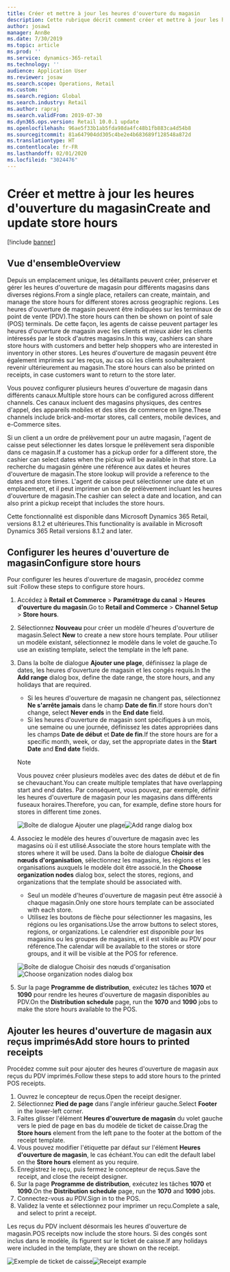 ```yaml
---
title: Créer et mettre à jour les heures d'ouverture du magasin
description: Cette rubrique décrit comment créer et mettre à jour les heures d'ouverture dans Commerce Headquarters.
author: josaw1
manager: AnnBe
ms.date: 7/30/2019
ms.topic: article
ms.prod: ''
ms.service: dynamics-365-retail
ms.technology: ''
audience: Application User
ms.reviewer: josaw
ms.search.scope: Operations, Retail
ms.custom: ''
ms.search.region: Global
ms.search.industry: Retail
ms.author: rapraj
ms.search.validFrom: 2019-07-30
ms.dyn365.ops.version: Retail 10.0.1 update
ms.openlocfilehash: 96ae5f33b1ab5fda98da4fc48b1fb883ca4d54b8
ms.sourcegitcommit: 81a647904dd305c4be2e4b683689f128548a872d
ms.translationtype: HT
ms.contentlocale: fr-FR
ms.lasthandoff: 02/01/2020
ms.locfileid: "3024476"
---
```

# <a name="create-and-update-store-hours"></a><span data-ttu-id="279b7-103">Créer et mettre à jour les heures d'ouverture du magasin</span><span class="sxs-lookup"><span data-stu-id="279b7-103">Create and update store hours</span></span>

[!include [banner](../../includes/banner.md)]

## <a name="overview"></a><span data-ttu-id="279b7-104">Vue d'ensemble</span><span class="sxs-lookup"><span data-stu-id="279b7-104">Overview</span></span>

<span data-ttu-id="279b7-105">Depuis un emplacement unique, les détaillants peuvent créer, préserver et gérer les heures d'ouverture de magasin pour différents magasins dans diverses régions.</span><span class="sxs-lookup"><span data-stu-id="279b7-105">From a single place, retailers can create, maintain, and manage the store hours for different stores across geographic regions.</span></span> <span data-ttu-id="279b7-106">Les heures d'ouverture de magasin peuvent être indiquées sur les terminaux de point de vente (PDV).</span><span class="sxs-lookup"><span data-stu-id="279b7-106">The store hours can then be shown on point of sale (POS) terminals.</span></span> <span data-ttu-id="279b7-107">De cette façon, les agents de caisse peuvent partager les heures d'ouverture de magasin avec les clients et mieux aider les clients intéressés par le stock d'autres magasins.</span><span class="sxs-lookup"><span data-stu-id="279b7-107">In this way, cashiers can share store hours with customers and better help shoppers who are interested in inventory in other stores.</span></span> <span data-ttu-id="279b7-108">Les heures d'ouverture de magasin peuvent être également imprimés sur les reçus, au cas où les clients souhaiteraient revenir ultérieurement au magasin.</span><span class="sxs-lookup"><span data-stu-id="279b7-108">The store hours can also be printed on receipts, in case customers want to return to the store later.</span></span>

<span data-ttu-id="279b7-109">Vous pouvez configurer plusieurs heures d'ouverture de magasin dans différents canaux.</span><span class="sxs-lookup"><span data-stu-id="279b7-109">Multiple store hours can be configured across different channels.</span></span> <span data-ttu-id="279b7-110">Ces canaux incluent des magasins physiques, des centres d'appel, des appareils mobiles et des sites de commerce en ligne.</span><span class="sxs-lookup"><span data-stu-id="279b7-110">These channels include brick-and-mortar stores, call centers, mobile devices, and e-Commerce sites.</span></span>

<span data-ttu-id="279b7-111">Si un client a un ordre de prélèvement pour un autre magasin, l'agent de caisse peut sélectionner les dates lorsque le prélèvement sera disponible dans ce magasin.</span><span class="sxs-lookup"><span data-stu-id="279b7-111">If a customer has a pickup order for a different store, the cashier can select dates when the pickup will be available in that store.</span></span> <span data-ttu-id="279b7-112">La recherche du magasin génère une référence aux dates et heures d'ouverture de magasin.</span><span class="sxs-lookup"><span data-stu-id="279b7-112">The store lookup will provide a reference to the dates and store times.</span></span> <span data-ttu-id="279b7-113">L'agent de caisse peut sélectionner une date et un emplacement, et il peut imprimer un bon de prélèvement incluant les heures d'ouverture de magasin.</span><span class="sxs-lookup"><span data-stu-id="279b7-113">The cashier can select a date and location, and can also print a pickup receipt that includes the store hours.</span></span>

<span data-ttu-id="279b7-114">Cette fonctionnalité est disponible dans Microsoft Dynamics 365 Retail, versions 8.1.2 et ultérieures.</span><span class="sxs-lookup"><span data-stu-id="279b7-114">This functionality is available in Microsoft Dynamics 365 Retail versions 8.1.2 and later.</span></span>

## <a name="configure-store-hours"></a><span data-ttu-id="279b7-115">Configurer les heures d'ouverture de magasin</span><span class="sxs-lookup"><span data-stu-id="279b7-115">Configure store hours</span></span>

<span data-ttu-id="279b7-116">Pour configurer les heures d'ouverture de magasin, procédez comme suit :</span><span class="sxs-lookup"><span data-stu-id="279b7-116">Follow these steps to configure store hours.</span></span>

1. <span data-ttu-id="279b7-117">Accédez à **Retail et Commerce** \> **Paramétrage du canal** \> **Heures d'ouverture du magasin**.</span><span class="sxs-lookup"><span data-stu-id="279b7-117">Go to **Retail and Commerce** \> **Channel Setup** \> **Store hours**.</span></span>
2. <span data-ttu-id="279b7-118">Sélectionnez **Nouveau** pour créer un modèle d'heures d'ouverture de magasin.</span><span class="sxs-lookup"><span data-stu-id="279b7-118">Select **New** to create a new store hours template.</span></span> <span data-ttu-id="279b7-119">Pour utiliser un modèle existant, sélectionnez le modèle dans le volet de gauche.</span><span class="sxs-lookup"><span data-stu-id="279b7-119">To use an existing template, select the template in the left pane.</span></span>
3. <span data-ttu-id="279b7-120">Dans la boîte de dialogue **Ajouter une plage**, définissez la plage de dates, les heures d'ouverture de magasin et les congés requis.</span><span class="sxs-lookup"><span data-stu-id="279b7-120">In the **Add range** dialog box, define the date range, the store hours, and any holidays that are required.</span></span>

    - <span data-ttu-id="279b7-121">Si les heures d'ouverture de magasin ne changent pas, sélectionnez **Ne s'arrête jamais** dans le champ **Date de fin**.</span><span class="sxs-lookup"><span data-stu-id="279b7-121">If store hours don't change, select **Never ends** in the **End date** field.</span></span>
    - <span data-ttu-id="279b7-122">Si les heures d'ouverture de magasin sont spécifiques à un mois, une semaine ou une journée, définissez les dates appropriées dans les champs **Date de début** et **Date de fin**.</span><span class="sxs-lookup"><span data-stu-id="279b7-122">If the store hours are for a specific month, week, or day, set the appropriate dates in the **Start Date** and **End date** fields.</span></span>

    > [!NOTE]
    > <span data-ttu-id="279b7-123">Vous pouvez créer plusieurs modèles avec des dates de début et de fin se chevauchant.</span><span class="sxs-lookup"><span data-stu-id="279b7-123">You can create multiple templates that have overlapping start and end dates.</span></span> <span data-ttu-id="279b7-124">Par conséquent, vous pouvez, par exemple, définir les heures d'ouverture de magasin pour les magasins dans différents fuseaux horaires.</span><span class="sxs-lookup"><span data-stu-id="279b7-124">Therefore, you can, for example, define store hours for stores in different time zones.</span></span>

    <span data-ttu-id="279b7-125">![Boîte de dialogue Ajouter une plage](../dev-itpro/media/Storehours1.png "Boîte de dialogue Ajouter une plage")</span><span class="sxs-lookup"><span data-stu-id="279b7-125">![Add range dialog box](../dev-itpro/media/Storehours1.png "Add range dialog box")</span></span>

4. <span data-ttu-id="279b7-126">Associez le modèle des heures d'ouverture de magasin avec les magasins où il est utilisé.</span><span class="sxs-lookup"><span data-stu-id="279b7-126">Associate the store hours template with the stores where it will be used.</span></span> <span data-ttu-id="279b7-127">Dans la boîte de dialogue **Choisir des nœuds d'organisation**, sélectionnez les magasins, les régions et les organisations auxquels le modèle doit être associé.</span><span class="sxs-lookup"><span data-stu-id="279b7-127">In the **Choose organization nodes** dialog box, select the stores, regions, and organizations that the template should be associated with.</span></span>

    - <span data-ttu-id="279b7-128">Seul un modèle d'heures d'ouverture de magasin peut être associé à chaque magasin.</span><span class="sxs-lookup"><span data-stu-id="279b7-128">Only one store hours template can be associated with each store.</span></span>
    - <span data-ttu-id="279b7-129">Utilisez les boutons de flèche pour sélectionner les magasins, les régions ou les organisations.</span><span class="sxs-lookup"><span data-stu-id="279b7-129">Use the arrow buttons to select stores, regions, or organizations.</span></span> <span data-ttu-id="279b7-130">Le calendrier est disponible pour les magasins ou les groupes de magasins, et il est visible au PDV pour référence.</span><span class="sxs-lookup"><span data-stu-id="279b7-130">The calendar will be available to the stores or store groups, and it will be visible at the POS for reference.</span></span>

    <span data-ttu-id="279b7-131">![Boîte de dialogue Choisir des nœuds d'organisation](../dev-itpro/media/Storehours2.png "Boîte de dialogue Choisir des nœuds d'organisation")</span><span class="sxs-lookup"><span data-stu-id="279b7-131">![Choose organization nodes dialog box](../dev-itpro/media/Storehours2.png "Choose organization nodes dialog box")</span></span>

5. <span data-ttu-id="279b7-132">Sur la page **Programme de distribution**, exécutez les tâches **1070** et **1090** pour rendre les heures d'ouverture de magasin disponibles au PDV.</span><span class="sxs-lookup"><span data-stu-id="279b7-132">On the **Distribution schedule** page, run the **1070** and **1090** jobs to make the store hours available to the POS.</span></span>

## <a name="add-store-hours-to-printed-receipts"></a><span data-ttu-id="279b7-133">Ajouter les heures d'ouverture de magasin aux reçus imprimés</span><span class="sxs-lookup"><span data-stu-id="279b7-133">Add store hours to printed receipts</span></span>

<span data-ttu-id="279b7-134">Procédez comme suit pour ajouter des heures d'ouverture de magasin aux reçus du PDV imprimés.</span><span class="sxs-lookup"><span data-stu-id="279b7-134">Follow these steps to add store hours to the printed POS receipts.</span></span>

1. <span data-ttu-id="279b7-135">Ouvrez le concepteur de reçus.</span><span class="sxs-lookup"><span data-stu-id="279b7-135">Open the receipt designer.</span></span>
2. <span data-ttu-id="279b7-136">Sélectionnez **Pied de page** dans l'angle inférieur gauche.</span><span class="sxs-lookup"><span data-stu-id="279b7-136">Select **Footer** in the lower-left corner.</span></span>
3. <span data-ttu-id="279b7-137">Faites glisser l'élément **Heures d'ouverture de magasin** du volet gauche vers le pied de page en bas du modèle de ticket de caisse.</span><span class="sxs-lookup"><span data-stu-id="279b7-137">Drag the **Store hours** element from the left pane to the footer at the bottom of the receipt template.</span></span>
4. <span data-ttu-id="279b7-138">Vous pouvez modifier l'étiquette par défaut sur l'élément **Heures d'ouverture de magasin**, le cas échéant.</span><span class="sxs-lookup"><span data-stu-id="279b7-138">You can edit the default label on the **Store hours** element as you require.</span></span>
5. <span data-ttu-id="279b7-139">Enregistrez le reçu, puis fermez le concepteur de reçus.</span><span class="sxs-lookup"><span data-stu-id="279b7-139">Save the receipt, and close the receipt designer.</span></span>
6. <span data-ttu-id="279b7-140">Sur la page **Programme de distribution**, exécutez les tâches **1070** et **1090**.</span><span class="sxs-lookup"><span data-stu-id="279b7-140">On the **Distribution schedule** page, run the **1070** and **1090** jobs.</span></span>
7. <span data-ttu-id="279b7-141">Connectez-vous au PDV.</span><span class="sxs-lookup"><span data-stu-id="279b7-141">Sign in to the POS.</span></span>
8. <span data-ttu-id="279b7-142">Validez la vente et sélectionnez pour imprimer un reçu.</span><span class="sxs-lookup"><span data-stu-id="279b7-142">Complete a sale, and select to print a receipt.</span></span>

<span data-ttu-id="279b7-143">Les reçus du PDV incluent désormais les heures d'ouverture de magasin.</span><span class="sxs-lookup"><span data-stu-id="279b7-143">POS receipts now include the store hours.</span></span> <span data-ttu-id="279b7-144">Si des congés sont inclus dans le modèle, ils figurent sur le ticket de caisse.</span><span class="sxs-lookup"><span data-stu-id="279b7-144">If any holidays were included in the template, they are shown on the receipt.</span></span>

<span data-ttu-id="279b7-145">![Exemple de ticket de caisse](../dev-itpro/media/Storehours3.png "Exemple de ticket de caisse")</span><span class="sxs-lookup"><span data-stu-id="279b7-145">![Receipt example](../dev-itpro/media/Storehours3.png "Receipt example")</span></span>
